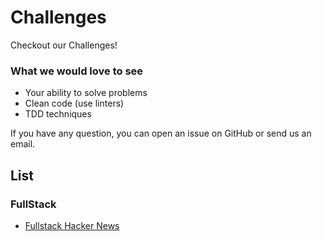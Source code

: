 # Challenges
Checkout our Challenges!

### What we would love to see
- Your ability to solve problems
- Clean code (use linters)
- TDD techniques

If you have any question, you can open an issue on GitHub or send us an email.

## List

### FullStack

- [Fullstack Hacker News](fullstack.md) 

